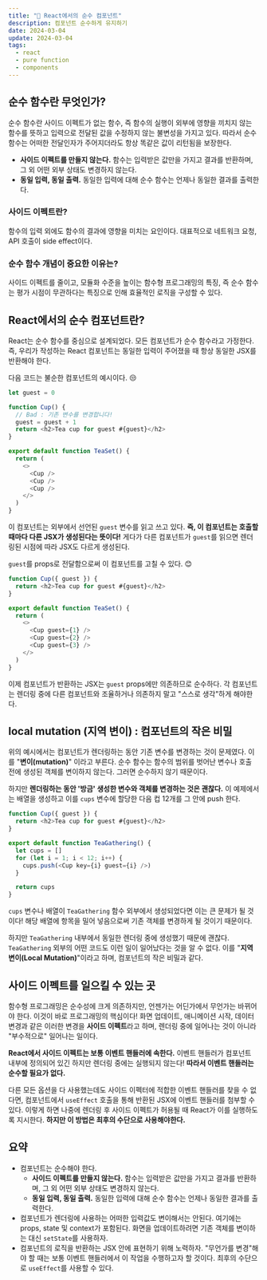 ```yaml
---
title: "🐳 React에서의 순수 컴포넌트"
description: 컴포넌트 순수하게 유지하기
date: 2024-03-04
update: 2024-03-04
tags:
  - react
  - pure function
  - components
---
```


## 순수 함수란 무엇인가?

순수 함수란 사이드 이펙트가 없는 함수, 즉 함수의 실행이 외부에 영향을 끼치지 않는 함수를 뜻하고 입력으로 전달된 값을 수정하지 않는 불변성을 가지고 있다. 따라서 순수함수는 어떠한 전달인자가 주어지더라도 항상 똑같은 값이 리턴됨을 보장한다.

- **사이드 이펙트를 만들지 않는다.** 함수는 입력받은 값만을 가지고 결과를 반환하며, 그 외 어떤 외부 상태도 변경하지 않는다.
- **동일 입력, 동일 출력.** 동일한 입력에 대해 순수 함수는 언제나 동일한 결과를 출력한다.

### 사이드 이펙트란?

함수의 입력 외에도 함수의 결과에 영향을 미치는 요인이다. 대표적으로 네트워크 요청,  
API 호출이 side effect이다.

### 순수 함수 개념이 중요한 이유는?

사이드 이펙트를 줄이고, 모듈화 수준을 높이는 함수형 프로그래밍의 특징, 즉 순수 함수는 평가 시점이 무관하다는 특징으로 인해 효율적인 로직을 구성할 수 있다.

## React에서의 순수 컴포넌트란?

React는 순수 함수를 중심으로 설계되었다. 모든 컴포넌트가 순수 함수라고 가정한다.  
즉, 우리가 작성하는 React 컴포넌트는 동일한 입력이 주어졌을 때 항상 동일한 JSX를 반환해야 한다.

다음 코드는 불순한 컴포넌트의 예시이다. 😒

```js
let guest = 0

function Cup() {
  // Bad : 기존 변수를 변경합니다!
  guest = guest + 1
  return <h2>Tea cup for guest #{guest}</h2>
}

export default function TeaSet() {
  return (
    <>
      <Cup />
      <Cup />
      <Cup />
    </>
  )
}
```

이 컴포넌트는 외부에서 선언된 `guest` 변수를 읽고 쓰고 있다. **즉, 이 컴포넌트는 호출할 때마다 다른 JSX가 생성된다는 뜻이다!** 게다가 다른 컴포넌트가 `guest`를 읽으면 렌더링된 시점에 따라 JSX도 다르게 생성된다.

`guest`를 props로 전달함으로써 이 컴포넌트를 고칠 수 있다. 😊

```js
function Cup({ guest }) {
  return <h2>Tea cup for guest #{guest}</h2>
}

export default function TeaSet() {
  return (
    <>
      <Cup guest={1} />
      <Cup guest={2} />
      <Cup guest={3} />
    </>
  )
}
```

이제 컴포넌트가 반환하는 JSX는 `guest` props에만 의존하므로 순수하다. 각 컴포넌트는 렌더링 중에 다른 컴포넌트와 조율하거나 의존하지 말고 "스스로 생각"하게 해야한다.

## local mutation (지역 변이) : 컴포넌트의 작은 비밀

위의 예시에서는 컴포넌트가 렌더링하는 동안 기존 변수를 변경하는 것이 문제였다. 이를 "**변이(mutation)**" 이라고 부른다. 순수 함수는 함수의 범위를 벗어난 변수나 호출 전에 생성된 객체를 변이하지 않는다. 그러면 순수하지 않기 때문이다.

하지만 **렌더링하는 동안 '방금' 생성한 변수와 객체를 변경하는 것은 괜찮다.** 이 예제에서는 배열을 생성하고 이를 `cups` 변수에 할당한 다음 컵 12개를 그 안에 push 한다.

```js
function Cup({ guest }) {
  return <h2>Tea cup for guest #{guest}</h2>
}

export default function TeaGathering() {
  let cups = []
  for (let i = 1; i < 12; i++) {
    cups.push(<Cup key={i} guest={i} />)
  }

  return cups
}
```

`cups` 변수나 배열이 `TeaGathering` 함수 외부에서 생성되었다면 이는 큰 문제가 될 것이다! 해당 배열에 항목을 밀어 넣음으로써 기존 객체를 변경하게 될 것이기 때문이다.

하지만 `TeaGathering` 내부에서 동일한 렌더링 중에 생성했기 때문에 괜찮다. `TeaGathering` 외부의 어떤 코드도 이런 일이 일어났다는 것을 알 수 없다. 이를 "**지역 변이(Local Mutation)**"이라고 하며, 컴포넌트의 작은 비밀과 같다.

## 사이드 이펙트를 일으킬 수 있는 곳

함수형 프로그래밍은 순수성에 크게 의존하지만, 언젠가는 어딘가에서 무언가는 바뀌어야 한다. 이것이 바로 프로그래밍의 핵심이다! 화면 업데이트, 애니메이션 시작, 데이터 변경과 같은 이러한 변경을 **사이드 이펙트**라고 하며, 렌더링 중에 일어나는 것이 아니라 "부수적으로" 일어나는 일이다.

**React에서 사이드 이펙트는 보통 이벤트 핸들러에 속한다.** 이벤트 핸들러가 컴포넌트 내부에 정의되어 있긴 하지만 렌더링 중에는 실행되지 않는다! **따라서 이벤트 핸들러는 순수할 필요가 없다.**

다른 모든 옵션을 다 사용했는데도 사이드 이펙터에 적합한 이벤트 핸들러를 찾을 수 없다면, 컴포넌트에서 `useEffect` 호출을 통해 반환된 JSX에 이벤트 핸들러를 첨부할 수 있다. 이렇게 하면 나중에 렌더링 후 사이드 이펙트가 허용될 때 React가 이를 실행하도록 지시한다. **하지만 이 방법은 최후의 수단으로 사용해야한다.**

## 요약

- 컴포넌트는 순수해야 한다.
  - **사이드 이펙트를 만들지 않는다.** 함수는 입력받은 값만을 가지고 결과를 반환하며, 그 외 어떤 외부 상태도 변경하지 않는다.
  - **동일 입력, 동일 출력.** 동일한 입력에 대해 순수 함수는 언제나 동일한 결과를 출력한다.
- 컴포넌트가 렌더링에 사용하는 어떠한 입력값도 변이해서는 안된다. 여기에는 props, state 및 context가 포함된다. 화면을 업데이트하려면 기존 객체를 변이하는 대신 `setState`를 사용하자.
- 컴포넌트의 로직을 반환하는 JSX 안에 표현하기 위해 노력하자. "무언가를 변경"해야 할 때는 보통 이벤트 핸들러에서 이 작업을 수행하고자 할 것이다. 최후의 수단으로 `useEffect`를 사용할 수 있다.
